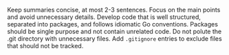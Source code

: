 Keep summaries concise, at most 2-3 sentences. Focus on the main points and avoid unnecessary details.
Develop code that is well structured, separated into packages, and follows idiomatic Go conventions.
Packages should be single purpose and not contain unrelated code.
Do not polute the .git directory with unnecessary files. Add `.gitignore` entries to exclude files that should not be tracked.
